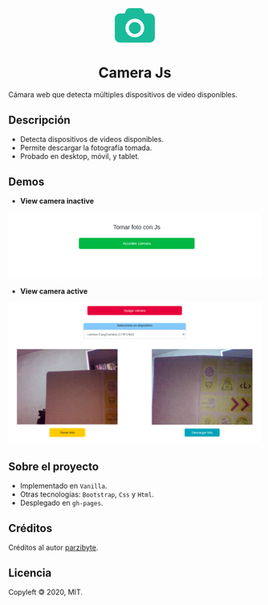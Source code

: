 <p align="center"><a href="public/logo.png"><img src="src/assets/icon.png" width=80px></a></p>
<h1 align="center">Camera Js</h1>

Cámara web que detecta múltiples dispositivos de video disponibles.


## Descripción

- Detecta dispositivos de videos disponibles.
- Permite descargar la fotografía tomada.
- Probado en desktop, móvil, y tablet.


## Demos

- **View camera inactive**

<img src="./src/assets/demo/view-camera-inactive.png" alt="Demo camera inactive">

- **View camera active**

<img src="./src/assets/demo/view-camera-active.png" alt="Demo camera active">


## Sobre el proyecto

- Implementado en `Vanilla`.
- Otras tecnologías: `Bootstrap`, `Css` y `Html`.
- Desplegado en `gh-pages`.


## Créditos

Créditos al autor [parzibyte](https://github.com/parzibyte).

## Licencia

Copyleft 🄯 2020, MIT.
